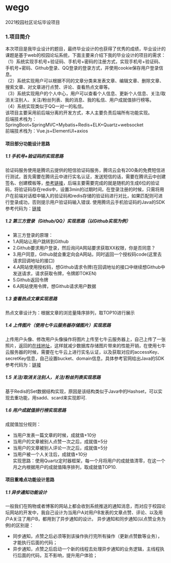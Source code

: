 # wego
2021校园社区论坛毕设项目
### 1.项目简介
  本次项目是我毕业设计的题目，最终毕业设计的也获得了优秀的成绩，毕业设计的课题是基于web的校园论坛系统，下面主要来介绍下我的毕业设计的项目的需求：  
  （1）系统实现手机号+验证码、手机号+密码的注册方式，实现手机号+验证码、手机号+密码、Github登录、QQ登录的登录方式，并使用cookie保存用户登录信息。  
  （2）系统实现用户可以根据不同的文章分类来发表文章、编辑文章、删除文章、搜索文章、对文章进行点赞、评论、查看热点文章等。  
  （3）系统实现用户的个人中心，用户可以查看个人信息、更新个人信息、关注/取消关注别人、关注/粉丝列表、我的消息、我的私信、用户成就值排行榜等。  
  （4）系统实现类似于QQ一对一的私信。  
  该项目主要采用前后端分离的开发方式，本人主要负责后端所有功能实现。  
  后端技术栈为：SpringBoot+SpringMVC+Mybatis+Redis+ELK+Quartz+websocket  
  前端技术栈为：Vue.js+ElementUI+axios  
#### 项目部分功能设计思路  
##### 1.1 手机号+验证码的实现思路
  验证码服务使用是腾讯云提供的短信验证码服务，腾讯云会有200条的免费短信进行测试，首先需要在腾讯云中进行实名认证，发送短信的话，需要在腾讯云中创建签名、创建模板等，[参考链接](https://console.cloud.tencent.com/smsv2)，后端主要需要完成的就是随机的生成6位的验证码，将验证码存在redis中，设置3min的过期时间，在登录注册的时候，只需将用户在前端对话框中输入的验证码和redis存储的验证码进行对比，如果匹配则可进行登录成功，否则提示用户验证码输入错误.
  使用腾讯云手机验证码的Java的SDK参考代码为：[链接](https://cloud.tencent.com/document/product/382/43194)  
##### 1.2 第三方登录（Github/QQ）实现思路（以Github实现为例）  
   * 第三方登录的原理：  
   * 1.A网站让用户跳转到Github  
   * 2.Github要求用户登录，然后询问A网站要求获取XX权限，你是否同意？  
   * 3.用户同意，Github就会重定向会A网站，同时返回一个授权码code(这里去请求回调地址的接口)  
   * 4.A网站使用授权码，想Github请求令牌(在回调地址的接口中继续想Github中发送请求，请求获取令牌，令牌即TOKEN)  
   * 5.Github返回令牌  
   * 6.A网站使用令牌，想Github请求用户数据  
##### 1.3 查看热点文章实现思路
  热点文章设计为：根据文章的浏览量降序排列，取TOP10进行展示  
##### 1.4 上传图片（使用七牛云服务器存储图片）实现思路  
  上传用户头像、修改用户头像操作将图片上传至七牛云服务器上，自己上传了一张照片，返回的[在线地址](http://wegocoder.top/FggcekLfLIZVrXgFgl0IhH0rZ1T3)，这样就减少数据库存储图片带来的性能开销，在使用七牛云服务器的时候，需要在七牛云上进行实名认证，以及获取对应的accessKey、secretKey信息，自己设置bucket、domain信息，具体参考官网给出Java的SDK参考代码为：[链接](https://developer.qiniu.com/kodo/1239/java)  
##### 1.5 关注/取消关注别人，关注/粉丝列表实现思路
  基于Redis的Set数据结构实现，原因是该结构类似于Java中的Hashset，可以实现去重功能，用sadd、scard来实现即可.  
##### 1.6 用户成就值排行榜实现思路
  成就值加分规则：  
   * 当用户发表一篇文章的时候，成就值+10分  
   * 当用户的文章被别人点赞一次之后，成就值+5分  
   * 当用户的文章被别人评论一次之后，成就值+5分  
   * 当用户被一个人关注后，成就值+10分  
实现思路：使用Quartz定时器框架，每一个月将用户的成就值清零，在这一个月之内根据用户的成就值降序排列，取成就值TOP10.  
#### 项目重难点功能设计思路
##### 1.1 异步通知功能设计
一般我们在购物或者博客的网站上都会收到系统推送的通知消息，而对应于校园论坛网站的开发中，我自己设计为当用户A对用户B发表的文章点赞、评论、以及用户A关注了用户B，都用到了异步通知的设计。
异步通知和同步通知(以点赞业务为例)的区别是：  
  * 同步通知，点赞之后必须等到该操作执行完所有操作（更新点赞数等业务），才能执行后面的代码；  
  * 异步通知，点赞之后启动一个新的线程去处理异步通知的业务逻辑，主线程执行后面的代码，互不影响，提升用户体验；  


  


  
                
